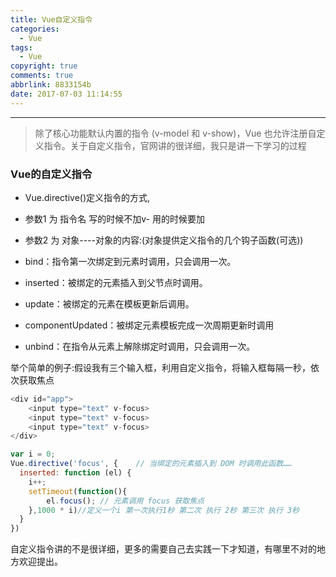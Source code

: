 ```yaml
---
title: Vue自定义指令
categories:
  - Vue
tags:
  - Vue
copyright: true
comments: true
abbrlink: 8833154b
date: 2017-07-03 11:14:55
---
```


<hr style='filter:progid:DXImageTransform.Microsoft.Glow(color=#FF0000,strength=10)' color='#FF0000' size='1' />

> 除了核心功能默认内置的指令 (v-model 和 v-show)，Vue 也允许注册自定义指令。关于自定义指令，官网讲的很详细，我只是讲一下学习的过程

<!--more-->

### Vue的自定义指令

* Vue.directive()定义指令的方式,
* 参数1 为 指令名 写的时候不加v-  用的时候要加	
* 参数2 为 对象----对象的内容:(对象提供定义指令的几个钩子函数(可选))

* bind：指令第一次绑定到元素时调用，只会调用一次。
* inserted：被绑定的元素插入到父节点时调用。
* update：被绑定的元素在模板更新后调用。
* componentUpdated：被绑定元素模板完成一次周期更新时调用
* unbind：在指令从元素上解除绑定时调用，只会调用一次。

举个简单的例子:假设我有三个输入框，利用自定义指令，将输入框每隔一秒，依次获取焦点

```javascript
<div id="app">
	<input type="text" v-focus>
	<input type="text" v-focus>
	<input type="text" v-focus>
</div>
```

```javascript
var i = 0;
Vue.directive('focus', {	// 当绑定的元素插入到 DOM 时调用此函数……
  inserted: function (el) {
  	i++;
    setTimeout(function(){
    	el.focus(); // 元素调用 focus 获取焦点   	
    },1000 * i)//定义一个i 第一次执行1秒 第二次 执行 2秒 第三次 执行 3秒  
  }
})

```

自定义指令讲的不是很详细，更多的需要自己去实践一下才知道，有哪里不对的地方欢迎提出。